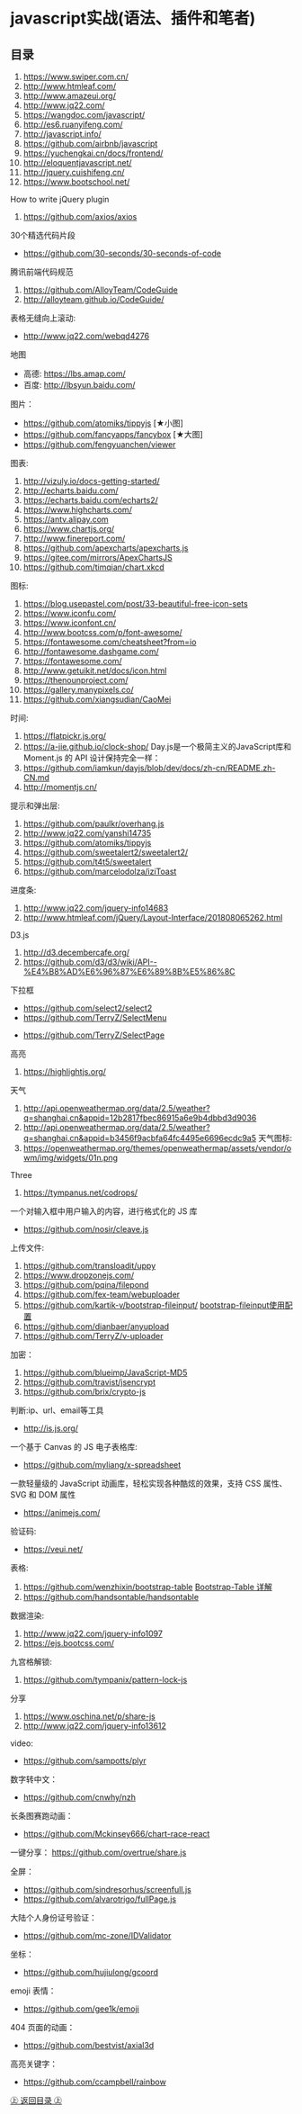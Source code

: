 javascript实战(语法、插件和笔者)
========================================================
## 目录

1. https://www.swiper.com.cn/
2. http://www.htmleaf.com/
3. http://www.amazeui.org/
3. http://www.jq22.com/
4. https://wangdoc.com/javascript/
5. http://es6.ruanyifeng.com/
6. http://javascript.info/
7. https://github.com/airbnb/javascript
8. https://yuchengkai.cn/docs/frontend/
9. http://eloquentjavascript.net/
10. http://jquery.cuishifeng.cn/
11. https://www.bootschool.net/

How to write jQuery plugin
1. https://github.com/axios/axios

30个精选代码片段
* https://github.com/30-seconds/30-seconds-of-code

腾讯前端代码规范
1. https://github.com/AlloyTeam/CodeGuide  
2. http://alloyteam.github.io/CodeGuide/

表格无缝向上滚动:
* http://www.jq22.com/webqd4276

地图
+ 高德: https://lbs.amap.com/
+ 百度: http://lbsyun.baidu.com/

图片：
+ https://github.com/atomiks/tippyjs [★小图]
+ https://github.com/fancyapps/fancybox [★大图]
+ https://github.com/fengyuanchen/viewer

图表:
1. http://vizuly.io/docs-getting-started/
2. http://echarts.baidu.com/
3. https://echarts.baidu.com/echarts2/
4. https://www.highcharts.com/
5. https://antv.alipay.com
6. https://www.chartjs.org/
7. http://www.finereport.com/
8. https://github.com/apexcharts/apexcharts.js
9. https://gitee.com/mirrors/ApexChartsJS
10. https://github.com/timqian/chart.xkcd

图标:
1. https://blog.usepastel.com/post/33-beautiful-free-icon-sets
2. https://www.iconfu.com/
3. https://www.iconfont.cn/
4. http://www.bootcss.com/p/font-awesome/
5. https://fontawesome.com/cheatsheet?from=io
6. http://fontawesome.dashgame.com/
7. https://fontawesome.com/
8. http://www.getuikit.net/docs/icon.html
9. https://thenounproject.com/
10. https://gallery.manypixels.co/
11. https://github.com/xiangsudian/CaoMei

时间:
1. https://flatpickr.js.org/
2. https://a-jie.github.io/clock-shop/
Day.js是一个极简主义的JavaScript库和 Moment.js 的 API 设计保持完全一样：
3. https://github.com/iamkun/dayjs/blob/dev/docs/zh-cn/README.zh-CN.md
4. http://momentjs.cn/

提示和弹出层:
1. https://github.com/paulkr/overhang.js
2. http://www.jq22.com/yanshi14735
3. https://github.com/atomiks/tippyjs
4. https://github.com/sweetalert2/sweetalert2/
5. https://github.com/t4t5/sweetalert
6. https://github.com/marcelodolza/iziToast

进度条:
1. http://www.jq22.com/jquery-info14683
2. http://www.htmleaf.com/jQuery/Layout-Interface/201808065262.html

D3.js
1. http://d3.decembercafe.org/
2. https://github.com/d3/d3/wiki/API--%E4%B8%AD%E6%96%87%E6%89%8B%E5%86%8C

下拉框
* https://github.com/select2/select2
* https://github.com/TerryZ/SelectMenu
+ https://github.com/TerryZ/SelectPage

高亮
1. https://highlightjs.org/

天气
1. http://api.openweathermap.org/data/2.5/weather?q=shanghai,cn&appid=12b2817fbec86915a6e9b4dbbd3d9036
2. http://api.openweathermap.org/data/2.5/weather?q=shanghai,cn&appid=b3456f9acbfa64fc4495e6696ecdc9a5
天气图标:
3. https://openweathermap.org/themes/openweathermap/assets/vendor/owm/img/widgets/01n.png

Three
1. https://tympanus.net/codrops/

一个对输入框中用户输入的内容，进行格式化的 JS 库
* https://github.com/nosir/cleave.js

上传文件:
1. https://github.com/transloadit/uppy
2. https://www.dropzonejs.com/
3. https://github.com/pqina/filepond
4. https://github.com/fex-team/webuploader
5. https://github.com/kartik-v/bootstrap-fileinput/    [bootstrap-fileinput使用配置](https://my.oschina.net/u/3272730/blog/889760 "bootstrap-fileinput使用配置")
6. https://github.com/dianbaer/anyupload
7. https://github.com/TerryZ/v-uploader

加密：
1. https://github.com/blueimp/JavaScript-MD5
2. https://github.com/travist/jsencrypt
3. https://github.com/brix/crypto-js

判断:ip、url、email等工具
* http://is.js.org/

一个基于 Canvas 的 JS 电子表格库:
* https://github.com/myliang/x-spreadsheet

一款轻量级的 JavaScript 动画库，轻松实现各种酷炫的效果，支持 CSS 属性、SVG 和 DOM 属性
* https://animejs.com/

验证码:
* https://veui.net/

表格:
1. https://github.com/wenzhixin/bootstrap-table [Bootstrap-Table 详解](https://mp.weixin.qq.com/s?__biz=MzA5MzYyNzQ0MQ==&mid=2247484795&idx=1&sn=50e7f4fba5b829525930a9c6bffc04cc&chksm=905bb025a72c39337ac12cc3ca8c3aea4c670707ba8e4c4a5b647c483f3fe4be74b792d3e76c&mpshare=1&scene=23&srcid=11216IZmuX8jZlfUbQd9AGhb&sharer_sharetime=1574324032579&sharer_shareid=9fffad5323ee6fc8ea3924e0e7eaf43a#rd "Bootstrap-Table 详解")
2. https://github.com/handsontable/handsontable

数据渲染:
1. http://www.jq22.com/jquery-info1097
2. https://ejs.bootcss.com/

九宫格解锁:
1. https://github.com/tympanix/pattern-lock-js

分享
1. https://www.oschina.net/p/share-js
2. http://www.jq22.com/jquery-info13612

video:
+ https://github.com/sampotts/plyr

数字转中文：
+ https://github.com/cnwhy/nzh

长条图赛跑动画：
+ https://github.com/Mckinsey666/chart-race-react

一键分享：
https://github.com/overtrue/share.js

全屏：
+ https://github.com/sindresorhus/screenfull.js
+ https://github.com/alvarotrigo/fullPage.js

大陆个人身份证号验证：
+ https://github.com/mc-zone/IDValidator

坐标：
+ https://github.com/hujiulong/gcoord

emoji 表情：
+ https://github.com/gee1k/emoji 

404 页面的动画：
+ https://github.com/bestvist/axial3d

高亮关键字：
+ https://github.com/ccampbell/rainbow

[㊤ 返回目录 ㊤](#目录)
